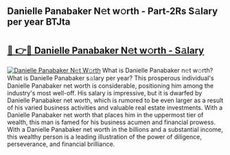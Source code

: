 ## Danielle Panabaker N𝚎t w𝚘rth - Part-2Rs S𝚊lary per year BTJta

# <h2><a href="http://gc4gmf.nevu.top/?p=Danielle+Panabaker">🔗 👉🔴 Danielle Panabaker N𝚎t w𝚘rth - S𝚊lary</a></h2>

[![Danielle Panabaker N𝚎t W𝚘rth](https://i.imgur.com/Oavwk0R.jpeg)](http://gc4gmf.nevu.top/?p=Danielle+Panabaker)
What is Danielle Panabaker n𝚎t w𝚘rth? What is Danielle Panabaker s𝚊lary per year?
This prosperous individual's Danielle Panabaker net worth is considerable, positioning him among the industry's most well-off. His salary is impressive, but it is dwarfed by Danielle Panabaker net worth, which is rumored to be even larger as a result of his varied business activities and valuable real estate investments. With a Danielle Panabaker net worth that places him in the uppermost tier of wealth, this man is famed for his business acumen and financial prowess. With a Danielle Panabaker net worth in the billions and a substantial income, this wealthy person is a leading illustration of the power of diligence, perseverance, and financial brilliance.
